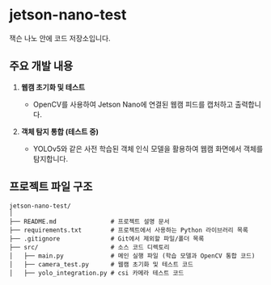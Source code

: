 # jetson-nano-test
잭슨 나노 안에 코드 저장소입니다.

## 주요 개발 내용
1. **웹캠 초기화 및 테스트**
   - OpenCV를 사용하여 Jetson Nano에 연결된 웹캠 피드를 캡처하고 출력합니다.

2. **객체 탐지 통합 (테스트 중)**
   - YOLOv5와 같은 사전 학습된 객체 인식 모델을 활용하여 웹캠 화면에서 객체를 탐지합니다.




## 프로젝트 파일 구조
```plaintext
jetson-nano-test/
│
├── README.md               # 프로젝트 설명 문서
├── requirements.txt        # 프로젝트에서 사용하는 Python 라이브러리 목록
├── .gitignore              # Git에서 제외할 파일/폴더 목록
├── src/                    # 소스 코드 디렉토리
│   ├── main.py             # 메인 실행 파일 (학습 모델과 OpenCV 통합 코드)
│   ├── camera_test.py      # 웹캠 초기화 및 테스트 코드
│   ├── yolo_integration.py # csi 카메라 테스트 코드






